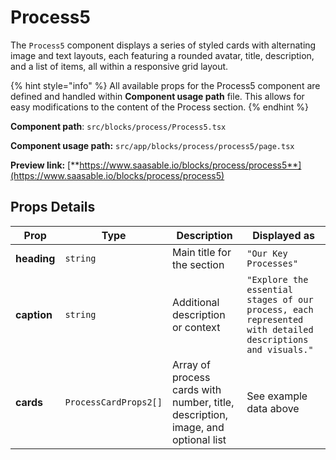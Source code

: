 # Process5

The `Process5` component displays a series of styled cards with alternating image and text layouts, each featuring a rounded avatar, title, description, and a list of items, all within a responsive grid layout.

{% hint style="info" %}
All available props for the Process5 component are defined and handled within **Component usage path** file. This allows for easy modifications to the content of the Process section.
{% endhint %}

**Component path**: `src/blocks/process/Process5.tsx`

**Component usage path:**  `src/app/blocks/process/process5/page.tsx`

**Preview link:** [**https://www.saasable.io/blocks/process/process5**](https://www.saasable.io/blocks/process/process5)

## Props Details



| Prop        | Type                  | Description                                                                      | Displayed as                                                                                              |
| ----------- | --------------------- | -------------------------------------------------------------------------------- | --------------------------------------------------------------------------------------------------------- |
| **heading** | `string`              | Main title for the section                                                       | `"Our Key Processes"`                                                                                     |
| **caption** | `string`              | Additional description or context                                                | `"Explore the essential stages of our process, each represented with detailed descriptions and visuals."` |
| **cards**   | `ProcessCardProps2[]` | Array of process cards with number, title, description, image, and optional list | See example data above                                                                                    |
